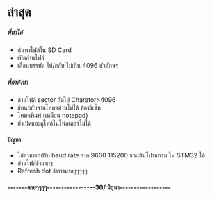 # ล่าสุด


##### ที่ทำได้

  - ค้นหาไฟล์ใน SD Card
  - เปิดอ่านไฟล์
  - เลื่อนบรรทัด ไป/กลับ ไม่เกิน 4096 ตัวอักษร

##### ที่กำลังทำ
  - อ่านไฟล์ sector ถัดไป Charator>4096 
  - ย้อนกลับจากโหมดอ่านไม่ได้ ต้องรีเซ็ท
  - โหมดพิมพ์ (เหมือน notepad)
  - ยังเปิดและดูไฟล์ในโฟลเดอร์ไม่ได้

#### ปัญหา
  - ไม่สามารถปรับ baud rate จาก 9600 115200 ขณะรันโปรแกรม ใน STM32 ได้
  - อ่านไฟล์ช้ามากๆ
  - Refresh dot ช้าาาามากๆๆๆๆๆ 
  
####  -------ตายๆๆๆๆ-----------------30/ มิถุนา------------------